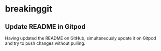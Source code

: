 # breakinggit

## Update README in Gitpod

Having updated the README on GitHub, simultaneously update it on Gitpod and try to push changes without pulling.